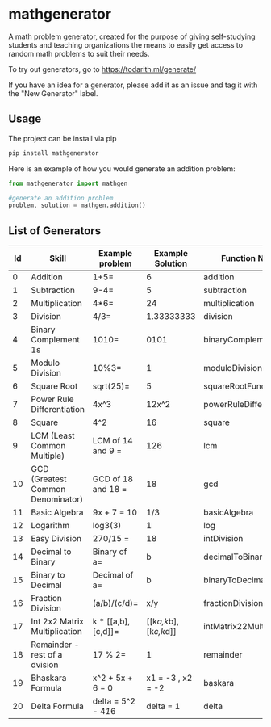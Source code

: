 # mathgenerator

A math problem generator, created for the purpose of giving self-studying students and teaching organizations the means to easily get access to random math problems to suit their needs.

To try out generators, go to <https://todarith.ml/generate/>

If you have an idea for a generator, please add it as an issue and tag it with the "New Generator" label.

## Usage

The project can be install via pip

```bash
pip install mathgenerator
```

Here is an example of how you would generate an addition problem:

```python
from mathgenerator import mathgen

#generate an addition problem
problem, solution = mathgen.addition()
```

## List of Generators

| Id   | Skill                             | Example problem    | Example Solution      | Function Name            |
|------|-----------------------------------|--------------------|-----------------------|--------------------------|
| 0    | Addition                          | 1+5=                | 6                     | addition                 |
| 1    | Subtraction                       | 9-4=                | 5                     | subtraction              |
| 2    | Multiplication                    | 4*6=                | 24                    | multiplication           |
| 3    | Division                          | 4/3=                | 1.33333333            | division                 |
| 4    | Binary Complement 1s              | 1010=               | 0101                  | binaryComplement1s       |
| 5    | Modulo Division                   | 10%3=               | 1                     | moduloDivision           |
| 6    | Square Root                       | sqrt(25)=           | 5                     | squareRootFunction       |
| 7    | Power Rule Differentiation        | 4x^3                | 12x^2                 | powerRuleDifferentiation |
| 8    | Square                            | 4^2                 | 16                    | square                   |
| 9    | LCM (Least Common Multiple)       | LCM of 14 and 9 =   | 126                   | lcm                      |
| 10   | GCD (Greatest Common Denominator) | GCD of 18 and 18 =  | 18                    | gcd                      |
| 11   | Basic Algebra                     | 9x + 7 = 10         | 1/3                   | basicAlgebra             |
| 12   | Logarithm                         | log3(3)             | 1                     | log                      |
| 13   | Easy Division                     | 270/15 =            | 18                    | intDivision              |
| 14   | Decimal to Binary                 | Binary of a=        | b                     | decimalToBinary          |
| 15   | Binary to Decimal                 | Decimal of a=       | b                     | binaryToDecimal          |
| 16   | Fraction Division                 | (a/b)/(c/d)=        | x/y                   | fractionDivision         |
| 17   | Int 2x2 Matrix Multiplication     | k * [[a,b],[c,d]]=  | [[k*a,k*b],[k*c,k*d]] | intMatrix22Multiplication|
| 18   | Remainder  -  rest of a dvision   | 17 % 2=             | 1                     | remainder                |
| 19   | Bhaskara Formula                  | x^2 + 5x + 6 =  0   | x1 = -3 , x2 = -2     | baskara                  |
| 20   | Delta Formula                     | delta = 5^2 - 4*1*6 | delta = 1             | delta                    |

